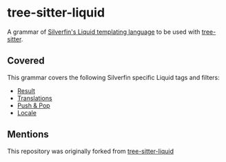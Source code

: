 # tree-sitter-liquid

A grammar of [Silverfin's Liquid templating language](https://developer.silverfin.com/docs/where-to-start) to be used with [tree-sitter](https://tree-sitter.github.io/tree-sitter/).

## Covered

This grammar covers the following Silverfin specific Liquid tags and filters:

- [Result](https://developer.silverfin.com/docs/result)
- [Translations](https://developer.silverfin.com/docs/translations)
- [Push & Pop](https://developer.silverfin.com/docs/push-pop)
- [Locale](https://developer.silverfin.com/docs/locale)

## Mentions

This repository was originally forked from [tree-sitter-liquid](https://github.com/hankthetank27/tree-sitter-liquid)

